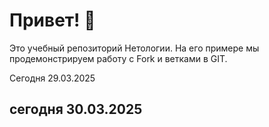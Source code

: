 # Привет! 👋

Это учебный репозиторий Нетологии. На его примере мы продемонстрируем работу с Fork и ветками в GIT. 

Сегодня 29.03.2025

## сегодня 30.03.2025


